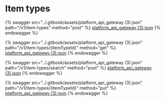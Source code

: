 # Item types

{% swagger src="../.gitbook/assets/platform_api_gateway (3).json" path="/v1/item-types" method="post" %}
[platform_api_gateway (3).json](<../.gitbook/assets/platform_api_gateway (3).json>)
{% endswagger %}

{% swagger src="../.gitbook/assets/platform_api_gateway (3).json" path="/v1/item-types/{itemTypeId}" method="get" %}
[platform_api_gateway (3).json](<../.gitbook/assets/platform_api_gateway (3).json>)
{% endswagger %}

{% swagger src="../.gitbook/assets/platform_api_gateway (3).json" path="/v1/item-types/search" method="post" %}
[platform_api_gateway (3).json](<../.gitbook/assets/platform_api_gateway (3).json>)
{% endswagger %}

{% swagger src="../.gitbook/assets/platform_api_gateway (3).json" path="/v1/item-types/{itemTypeId}" method="put" %}
[platform_api_gateway (3).json](<../.gitbook/assets/platform_api_gateway (3).json>)
{% endswagger %}

